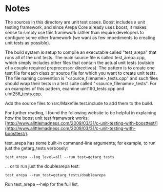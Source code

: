 # Notes
The sources in this directory are unit test cases.  Boost includes a
unit testing framework, and since Arepa Core already uses boost, it makes
sense to simply use this framework rather than require developers to
configure some other framework (we want as few impediments to creating
unit tests as possible).

The build system is setup to compile an executable called "test_arepa"
that runs all of the unit tests.  The main source file is called
test_arepa.cpp, which simply includes other files that contain the
actual unit tests (outside of a couple required preprocessor
directives).  The pattern is to create one test file for each class or
source file for which you want to create unit tests.  The file naming
convention is "<source_filename>_tests.cpp" and such files should wrap
their tests in a test suite called "<source_filename>_tests".  For an
examples of this pattern, examine uint160_tests.cpp and
uint256_tests.cpp.

Add the source files to /src/Makefile.test.include to add them to the build.

For further reading, I found the following website to be helpful in
explaining how the boost unit test framework works:
[http://www.alittlemadness.com/2009/03/31/c-unit-testing-with-boosttest/](http://www.alittlemadness.com/2009/03/31/c-unit-testing-with-boosttest/).

test_arepa has some built-in command-line arguments; for
example, to run just the getarg_tests verbosely:

    test_arepa --log_level=all --run_test=getarg_tests

... or to run just the doublearepa test:

    test_arepa --run_test=getarg_tests/doublearepa

Run  test_arepa --help   for the full list.

